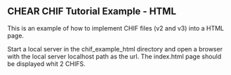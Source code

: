 ## CHEAR CHIF Tutorial Example - HTML

This is an example of how to implement CHIF files (v2 and v3) into a HTML page.

Start a local server in the chif_example_html directory and open a browser with the local server localhost path as the url. The index.html page should be displayed whit 2 CHIFS.
